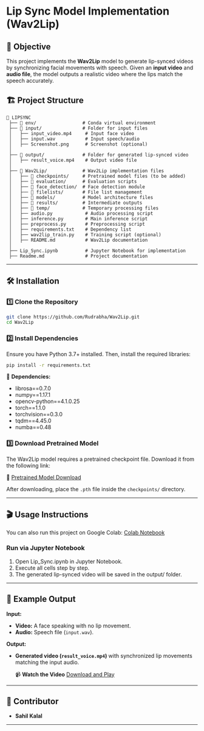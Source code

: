 # **Lip Sync Model Implementation (Wav2Lip)**

## 📌 **Objective**

This project implements the **Wav2Lip** model to generate lip-synced videos by synchronizing facial movements with speech. Given an **input video** and **audio file**, the model outputs a realistic video where the lips match the speech accurately.

## 🏗 **Project Structure**

```
📁 LIPSYNC
 ├── 📂 env/                 # Conda virtual environment
 ├── 📂 input/               # Folder for input files
 │   ├── input_video.mp4     # Input face video
 │   ├── input.wav           # Input speech/audio
 │   ├── Screenshot.png      # Screenshot (optional)
 │
 ├── 📂 output/              # Folder for generated lip-synced video
 │   ├── result_voice.mp4    # Output video file
 │
 ├── 📂 Wav2Lip/             # Wav2Lip implementation files
 │   ├── 📂 checkpoints/     # Pretrained model files (to be added)
 │   ├── 📂 evaluation/      # Evaluation scripts
 │   ├── 📂 face_detection/  # Face detection module
 │   ├── 📂 filelists/       # File list management
 │   ├── 📂 models/          # Model architecture files
 │   ├── 📂 results/         # Intermediate outputs
 │   ├── 📂 temp/            # Temporary processing files
 │   ├── audio.py            # Audio processing script
 │   ├── inference.py        # Main inference script
 │   ├── preprocess.py       # Preprocessing script
 │   ├── requirements.txt    # Dependency list
 │   ├── wav2lip_train.py    # Training script (optional)
 │   ├── README.md           # Wav2Lip documentation
 │
 ├── Lip_Sync.ipynb          # Jupyter Notebook for implementation
 ├── Readme.md               # Project documentation
```

---

## 🛠 **Installation**

### 1️⃣ Clone the Repository

```bash
git clone https://github.com/Rudrabha/Wav2Lip.git
cd Wav2Lip
```

### 2️⃣ Install Dependencies

Ensure you have Python 3.7+ installed. Then, install the required libraries:

```bash
pip install -r requirements.txt
```

📌 **Dependencies:**

- librosa==0.7.0
- numpy==1.17.1
- opencv-python==4.1.0.25
- torch==1.1.0
- torchvision==0.3.0
- tqdm==4.45.0
- numba==0.48

### 3️⃣ Download Pretrained Model

The Wav2Lip model requires a pretrained checkpoint file. Download it from the following link:

🔗 [Pretrained Model Download](https://drive.google.com/file/d/1xIMvN1w8bGUT7d9fdWwAJU4_cpGgHpu7/view?usp=drive_link)

After downloading, place the `.pth` file inside the `checkpoints/` directory.

---

## 🎬 **Usage Instructions**

You can also run this project on Google Colab: [Colab Notebook](https://colab.research.google.com/drive/1FAD6Izn_KYaFxZe5xlXNW_sAYrrb7Lzq?usp=sharing)

### **Run via Jupyter Notebook**

1. Open Lip_Sync.ipynb in Jupyter Notebook.
2. Execute all cells step by step.
3. The generated lip-synced video will be saved in the output/ folder.

---

## 📌 **Example Output**

**Input:**

- **Video:** A face speaking with no lip movement.
- **Audio:** Speech file (`input.wav`).

**Output:**

- **Generated video (`result_voice.mp4`)** with synchronized lip movements matching the input audio.

  📹 **Watch the Video**
[Download and Play](https://drive.google.com/file/d/1kh5Xn6jUquemaVINVGciqMJP3xujJpVx/view?usp=drive_link)

---

## 👤 **Contributor**

- **Sahil Kalal**

---
